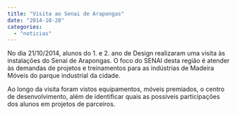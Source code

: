 ```yaml
---
title: "Visita ao Senai de Arapongas"
date: "2014-10-28"
categories: 
  - "noticias"
---
```


No dia 21/10/2014, alunos do 1. e 2. ano de Design realizaram uma visita às instalações do Senai de Arapongas. O foco do SENAI desta região é atender às demandas de projetos e treinamentos para as indústrias de Madeira Móveis do parque industrial da cidade.

Ao longo da visita foram vistos equipamentos, móveis premiados, o centro de desenvolvimento, além de identificar quais as possíveis participações dos alunos em projetos de parceiros.


